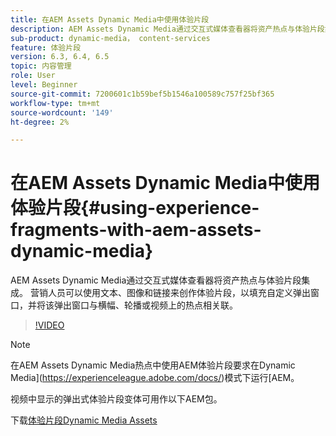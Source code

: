 ```yaml
---
title: 在AEM Assets Dynamic Media中使用体验片段
description: AEM Assets Dynamic Media通过交互式媒体查看器将资产热点与体验片段集成。 营销人员可以使用文本、图像和链接来创作体验片段，以填充自定义弹出窗口，并将该弹出窗口与横幅、轮播或视频上的热点相关联。
sub-product: dynamic-media， content-services
feature: 体验片段
version: 6.3, 6.4, 6.5
topic: 内容管理
role: User
level: Beginner
source-git-commit: 7200601c1b59bef5b1546a100589c757f25bf365
workflow-type: tm+mt
source-wordcount: '149'
ht-degree: 2%

---
```



# 在AEM Assets Dynamic Media中使用体验片段{#using-experience-fragments-with-aem-assets-dynamic-media}

AEM Assets Dynamic Media通过交互式媒体查看器将资产热点与体验片段集成。 营销人员可以使用文本、图像和链接来创作体验片段，以填充自定义弹出窗口，并将该弹出窗口与横幅、轮播或视频上的热点相关联。

>[!VIDEO](https://video.tv.adobe.com/v/22115/?quality=9&learn=on)

>[!NOTE]
>
>在AEM Assets Dynamic Media热点中使用AEM体验片段要求在Dynamic Media](https://experienceleague.adobe.com/docs/)模式下运行[AEM。

视频中显示的弹出式体验片段变体可用作以下AEM包。

下载[体验片段Dynamic Media Assets](assets/experience-fragmentsdynamic-mediaassets-100.zip)
